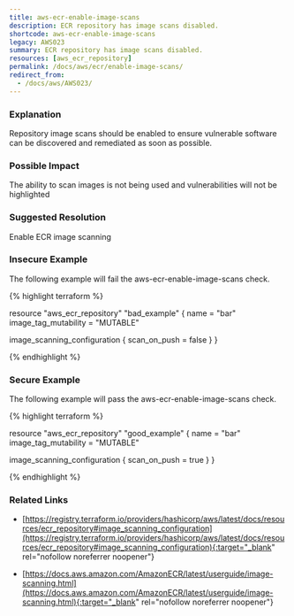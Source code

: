 ```yaml
---
title: aws-ecr-enable-image-scans
description: ECR repository has image scans disabled.
shortcode: aws-ecr-enable-image-scans
legacy: AWS023
summary: ECR repository has image scans disabled. 
resources: [aws_ecr_repository] 
permalink: /docs/aws/ecr/enable-image-scans/
redirect_from: 
  - /docs/aws/AWS023/
---
```


### Explanation


Repository image scans should be enabled to ensure vulnerable software can be discovered and remediated as soon as possible.


### Possible Impact
The ability to scan images is not being used and vulnerabilities will not be highlighted

### Suggested Resolution
Enable ECR image scanning


### Insecure Example

The following example will fail the aws-ecr-enable-image-scans check.

{% highlight terraform %}

resource "aws_ecr_repository" "bad_example" {
  name                 = "bar"
  image_tag_mutability = "MUTABLE"

  image_scanning_configuration {
    scan_on_push = false
  }
}

{% endhighlight %}



### Secure Example

The following example will pass the aws-ecr-enable-image-scans check.

{% highlight terraform %}

resource "aws_ecr_repository" "good_example" {
  name                 = "bar"
  image_tag_mutability = "MUTABLE"

  image_scanning_configuration {
    scan_on_push = true
  }
}

{% endhighlight %}



### Related Links


- [https://registry.terraform.io/providers/hashicorp/aws/latest/docs/resources/ecr_repository#image_scanning_configuration](https://registry.terraform.io/providers/hashicorp/aws/latest/docs/resources/ecr_repository#image_scanning_configuration){:target="_blank" rel="nofollow noreferrer noopener"}

- [https://docs.aws.amazon.com/AmazonECR/latest/userguide/image-scanning.html](https://docs.aws.amazon.com/AmazonECR/latest/userguide/image-scanning.html){:target="_blank" rel="nofollow noreferrer noopener"}


